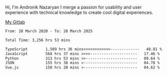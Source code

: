 Hi, I'm Andronik Nazaryan
I merge a passion for usability and user experience with technical knowledge to create cool digital experiences.

[My Gitlab](https://gitlab.com/anridev24)

<!--START_SECTION:waka-->

```txt
From: 28 March 2020 - To: 28 March 2025

Total Time: 3,256 hrs 53 mins

TypeScript        1,589 hrs 36 mins>>>>>>>>>>>>-------------   48.81 %
JavaScript        568 hrs 37 mins >>>>---------------------   17.46 %
Python            313 hrs 53 mins >>-----------------------   09.64 %
JSON              155 hrs 38 mins >------------------------   04.78 %
Vue.js            150 hrs 20 mins >------------------------   04.62 %
```

<!--END_SECTION:waka-->
